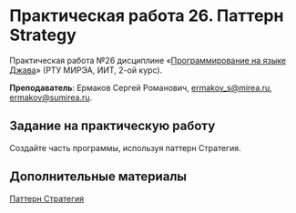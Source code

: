 # Практическая работа 26. Паттерн Strategy
Практическая работа №26 дисциплине «[Программирование на языке Джава](https://online-edu.mirea.ru/course/view.php?id=4053)» (РТУ МИРЭА, ИИТ, 2-ой курс).

**Преподаватель**: Ермаков Сергей Романович, ermakov_s@mirea.ru, ermakov@sumirea.ru.

## Задание на практическую работу

Создайте часть программы, используя паттерн Стратегия.

## Дополнительные материалы

[Паттерн Стратегия](https://javarush.ru/groups/posts/2271-pattern-proektirovanija-strategija)
